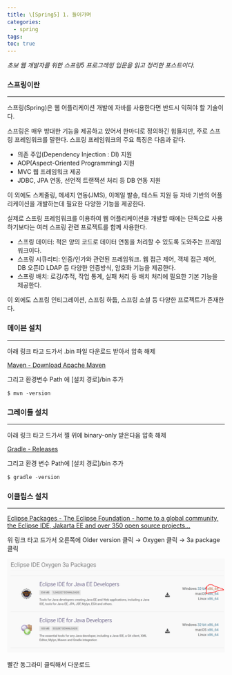 ```yaml
---
title: \[Spring5] 1. 들어가며
categories: 
  - spring
tags: 
toc: true
---
```


*초보 웹 개발자를 위한 스프링5 프로그래밍 입문을 읽고 정리한 포스트이다.*

### 스프링이란

---

스프링(Spring)은 웹 어플리케이션 개발에 자바를 사용한다면 반드시 익혀야 할 기술이다.

스프링은 매우 방대한 기능을 제공하고 있어서 한마디로 정의하긴 힘들지만, 주로 스프링 프레임워크를 말한다. 스프링 프레임워크의 주요 특징은 다음과 같다.

- 의존 주입(Dependency Injection : DI) 지원
- AOP(Aspect-Oriented Programming) 지원
- MVC 웹 프레임워크 제공
- JDBC, JPA 연동, 선언적 트랜잭션 처리 등 DB 연동 지원

이 외에도 스케줄링, 메세지 연동(JMS), 이메일 발송, 테스트 지원 등 자바 기반의 어플리케이션을 개발하는데 필요한 다양한 기능을 제공한다.

실제로 스프링 프레임워크를 이용하여 웹 어플리케이션을 개발할 때에는 단독으로 사용하기보다는 여러 스프링 관련 프로젝트를 함께 사용한다.

- 스프링 데이터: 적은 양의 코드로 데이터 연동을 처리할 수 있도록 도와주는 프레임워크이다.
- 스프링 시큐리티: 인증/인가와 관련된 프레임워크. 웹 접근 제어, 객체 접근 제어, DB 오픈ID LDAP 등 다양한 인증방식, 암호화 기능을 제공한다.
- 스프링 배치: 로깅/추적, 작업 통계, 실패 처리 등 배치 처리에 필요한 기본 기능을 제공한다.

이 외에도 스프링 인티그레이션, 스프링 하둡, 스프링 소셜 등 다양한 프로젝트가 존재한다.

### 메이븐 설치

---

 아래 링크 타고 드가서 .bin 파일 다운로드 받아서 압축 해제

[Maven - Download Apache Maven](http://maven.apache.org/download.cgi)

그리고 환경변수 Path 에 [설치 경로]/bin 추가

```powershell
$ mvn -version
```

### 그레이들 설치

---

아래 링크 타고 드가서 젤 위에 binary-only 받은다음 압축 해제

[Gradle - Releases](https://gradle.org/releases/)

그리고 환경 변수 Path에 [설치 경로]/bin 추가

```powershell
$ gradle -version
```

### 이클립스 설치

---

[Eclipse Packages - The Eclipse Foundation - home to a global community, the Eclipse IDE, Jakarta EE and over 350 open source projects...](https://www.eclipse.org/downloads/packages/)

위 링크 타고 드가서 오른쪽에 Older version 클릭 → Oxygen 클릭 → 3a package 클릭

![eclipse_download.png](/assets/images/spring/eclipse_download.png)

빨간 동그라미 클릭해서 다운로드